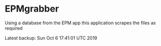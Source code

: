 # EPMgrabber
Using a database from the EPM app this application scrapes the files as required


Latest backup: Sun Oct 6 17:41:01 UTC 2019
